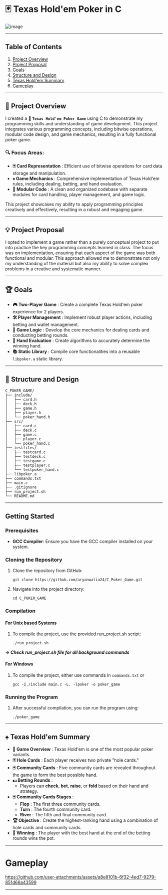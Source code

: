 # 🃏 Texas Hold'em Poker in C 

![image](https://github.com/user-attachments/assets/52fac160-155e-44e9-b86a-6ca8e4d28ce1)

---

## Table of Contents

1. [Project Overview](#-project-overview)
2. [Project Proposal](#-project-proposal)
3. [Goals](#-goals)
4. [Structure and Design](#-structure-and-design)
5. [Texas Hold&#39;em Summary](#️-texas-holdem-summary)
6. [Gameplay](#gameplay)

---

## 📜 Project Overview

I created a **🎲 `Texas Hold'em Poker Game`** using C to demonstrate my programming skills and understanding of game development. This project integrates various programming concepts, including bitwise operations, modular code design, and game mechanics, resulting in a fully functional poker game.

### 🔍 Focus Areas:

* **🃏 Card Representation** : Efficient use of bitwise operations for card data storage and manipulation.
* **♠️ Game Mechanics** : Comprehensive implementation of Texas Hold'em rules, including dealing, betting, and hand evaluation.
* **🔧 Modular Code** : A clean and organized codebase with separate modules for card handling, player management, and game logic.

This project showcases my ability to apply programming principles creatively and effectively, resulting in a robust and engaging game.

---

## 💡 Project Proposal

I opted to implement a game rather than a purely conceptual project to put into practice the key programming concepts learned in class. The focus was on implementation, ensuring that each aspect of the game was both functional and modular. This approach allowed me to demonstrate not only my understanding of the material but also my ability to solve complex problems in a creative and systematic manner.

---

## 🏆 Goals

* **🎮 Two-Player Game** : Create a complete Texas Hold'em poker experience for 2 players.
* **🛠️ Player Management** : Implement robust player actions, including betting and wallet management.
* **📜 Game Logic** : Develop the core mechanics for dealing cards and conducting betting rounds.
* **🏅 Hand Evaluation** : Create algorithms to accurately determine the winning hand.
* **📚 Static Library** : Compile core functionalities into a reusable `libpoker.a` static library.

---

## 📂 Structure and Design

```
C_POKER_GAME/
├── include/
│   ├── card.h
│   ├── deck.h
│   ├── game.h
│   ├── player.h
│   └── poker_hand.h
├── src/
│   ├── card.c
│   ├── deck.c
│   ├── game.c
│   ├── player.c
│   └── poker_hand.c
├── testfiles/
│   ├── testcard.c
│   ├── testdeck.c
│   ├── testgame.c
│   ├── testplayer.c
│   └── testpoker_hand.c
├── libpoker.a
├── commands.txt
├── main.c
├── .gitignore
├── run_project.sh
└── README.md
```

---

## Getting Started

### Prerequisites

- **GCC Compiler**: Ensure you have the GCC compiler installed on your system.

### Cloning the Repository

1. Clone the repository from GitHub:
    ```
    git clone https://github.com/aryanwalia24/C_Poker_Game.git  
    ```
2. Navigate into the project directory:
    ```
    cd C_POKER_GAME
    ```

### Compilation

#### For Unix based Systems 
1. To compile the project, use the provided run_project.sh script:
    ```
    ./run_project.sh
    ```
 **_-> Check run_project.sh file for all background commands_**
 
#### For Windows
1. To compile the project, either use commands in `commands.txt` or
    ```
    gcc -I./include main.c -L. -lpoker -o poker_game
    ```
### Running the Program

1. After successful compilation, you can run the program using:
    ``` 
    ./poker_game
    ```
---

## ♠️ Texas Hold'em Summary

* **🎲 Game Overview** : Texas Hold'em is one of the most popular poker variants.
* **🃏 Hole Cards** : Each player receives two private "hole cards."
* **🃏 Community Cards** : Five community cards are revealed throughout the game to form the best possible hand.
* **💵 Betting Rounds** :
  * Players can **check**, **bet**, **raise**, or **fold** based on their hand and strategy.
* **🃏 Community Cards Stages** :
  * **Flop** : The first three community cards.
  * **Turn** : The fourth community card.
  * **River** : The fifth and final community card.
* **🏆 Objective** : Create the highest-ranking hand using a combination of hole cards and community cards.
* **🥇 Winning** : The player with the best hand at the end of the betting rounds wins the pot.
---

# Gameplay

https://github.com/user-attachments/assets/a8e8101b-6f32-4ed7-9279-851d66a43599

---
